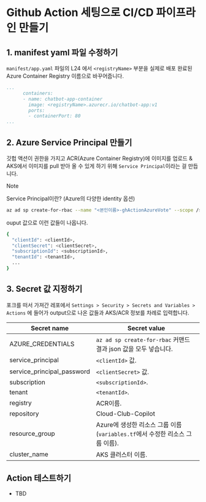 # Github Action 세팅으로 CI/CD 파이프라인 만들기

## 1. manifest yaml 파일 수정하기
`manifest/app.yaml` 파일의 L24 에서 `<registryName>` 부분을 실제로 배포 완료된 Azure Container Registry 이름으로 바꾸어줍니다.

```yaml
...
      containers:
      - name: chatbot-app-container
        image: <registryName>.azurecr.io/chatbot-app:v1
        ports:
        - containerPort: 80
...
```

## 2. Azure Service Principal 만들기
깃헙 액션이 권한을 가지고 ACR(Azure Container Registry)에 이미지를 업로드 & AKS에서 이미지를 pull 받아 올 수 있게 하기 위해 `Service Principal`이라는 걸 만듭니다.

> [!Note]
> Service Principal이란? (Azure의 다양한 identity 옵션)

```bash
az ad sp create-for-rbac --name "<본인이름>-ghActionAzureVote" --scope /subscriptions/<SUBSCRIPTION_ID>/resourceGroups/<RESOURCE_GROUP> --role Contributor --json-auth
```

ouput 값으로 이런 값들이 나옵니다.

```bash
{
  "clientId": <clientId>,
  "clientSecret": <clientSecret>,
  "subscriptionId": <subscriptionId>,
  "tenantId": <tenantId>,
  ...
}
```

## 3. Secret 값 지정하기

포크를 떠서 가져간 레포에서 `Settings > Security > Secrets and Variables > Actions` 에 들어가 output으로 나온 값들과 AKS/ACR 정보를 차례로 입력합니다.

|Secret name  |Secret value  |
|---------|---------|
|AZURE_CREDENTIALS|`az ad sp create-for-rbac` 커맨드 결과 json 값을 모두 넣습니다.|
|service_principal | `<clientId>` 값.|
|service_principal_password| `<clientSecret>` 값.|
|subscription| `<subscriptionId>`.|
|tenant|`<tenantId>`.|
|registry| ACR이름.|
|repository|Cloud-Club-Copilot|
|resource_group|Azure에 생성한 리소스 그룹 이름(`variables.tf`에서 수정한 리소스 그룹 이름).|
|cluster_name|AKS 클러스터 이름.|

## Action 테스트하기

- TBD